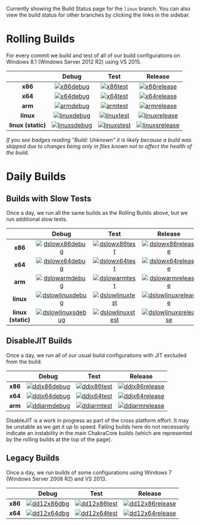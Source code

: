 Currently showing the Build Status page for the `linux` branch. You can also view the build status for other branches by clicking the links in the sidebar.

# Rolling Builds

For every commit we build and test of all of our build configurations on Windows 8.1 (Windows Server 2012 R2) using VS 2015.

|           | __Debug__ | __Test__ | __Release__ |
|:---------:|:---------:|:--------:|:-----------:|
| __x86__   | [![x86debug][x86dbgicon]][x86dbglink] | [![x86test][x86testicon]][x86testlink] | [![x86release][x86relicon]][x86rellink] |
| __x64__   | [![x64debug][x64dbgicon]][x64dbglink] | [![x64test][x64testicon]][x64testlink] | [![x64release][x64relicon]][x64rellink] |
| __arm__   | [![armdebug][armdbgicon]][armdbglink] | [![armtest][armtesticon]][armtestlink] | [![armrelease][armrelicon]][armrellink] |
| __linux__ | [![linuxdebug][linuxdbgicon]][linuxdbglink] | [![linuxtest][linuxtesticon]][linuxtestlink] | [![linuxrelease][linuxrelicon]][linuxrellink] |
| __linux (static)__ | [![linuxsdebug][linuxsdbgicon]][linuxsdbglink] | [![linuxstest][linuxstesticon]][linuxstestlink] | [![linuxsrelease][linuxsrelicon]][linuxsrellink] |

*If you see badges reading "Build: Unknown" it is likely because a build was skipped due to changes being only in files known not to affect the health of the build.*

[x86dbgicon]: http://dotnet-ci.cloudapp.net/job/Microsoft_ChakraCore/job/linux/job/x86_debug/badge/icon
[x86dbglink]: http://dotnet-ci.cloudapp.net/job/Microsoft_ChakraCore/job/linux/job/x86_debug/
[x86testicon]: http://dotnet-ci.cloudapp.net/job/Microsoft_ChakraCore/job/linux/job/x86_test/badge/icon
[x86testlink]: http://dotnet-ci.cloudapp.net/job/Microsoft_ChakraCore/job/linux/job/x86_test/
[x86relicon]: http://dotnet-ci.cloudapp.net/job/Microsoft_ChakraCore/job/linux/job/x86_release/badge/icon
[x86rellink]: http://dotnet-ci.cloudapp.net/job/Microsoft_ChakraCore/job/linux/job/x86_release/

[x64dbgicon]: http://dotnet-ci.cloudapp.net/job/Microsoft_ChakraCore/job/linux/job/x64_debug/badge/icon
[x64dbglink]: http://dotnet-ci.cloudapp.net/job/Microsoft_ChakraCore/job/linux/job/x64_debug/
[x64testicon]: http://dotnet-ci.cloudapp.net/job/Microsoft_ChakraCore/job/linux/job/x64_test/badge/icon
[x64testlink]: http://dotnet-ci.cloudapp.net/job/Microsoft_ChakraCore/job/linux/job/x64_test/
[x64relicon]: http://dotnet-ci.cloudapp.net/job/Microsoft_ChakraCore/job/linux/job/x64_release/badge/icon
[x64rellink]: http://dotnet-ci.cloudapp.net/job/Microsoft_ChakraCore/job/linux/job/x64_release/

[armdbgicon]: http://dotnet-ci.cloudapp.net/job/Microsoft_ChakraCore/job/linux/job/arm_debug/badge/icon
[armdbglink]: http://dotnet-ci.cloudapp.net/job/Microsoft_ChakraCore/job/linux/job/arm_debug/
[armtesticon]: http://dotnet-ci.cloudapp.net/job/Microsoft_ChakraCore/job/linux/job/arm_test/badge/icon
[armtestlink]: http://dotnet-ci.cloudapp.net/job/Microsoft_ChakraCore/job/linux/job/arm_test/
[armrelicon]: http://dotnet-ci.cloudapp.net/job/Microsoft_ChakraCore/job/linux/job/arm_release/badge/icon
[armrellink]: http://dotnet-ci.cloudapp.net/job/Microsoft_ChakraCore/job/linux/job/arm_release/

[linuxdbgicon]: http://dotnet-ci.cloudapp.net/job/Microsoft_ChakraCore/job/linux/job/ubuntu_linux_debug/badge/icon
[linuxdbglink]: http://dotnet-ci.cloudapp.net/job/Microsoft_ChakraCore/job/linux/job/ubuntu_linux_debug/
[linuxtesticon]: http://dotnet-ci.cloudapp.net/job/Microsoft_ChakraCore/job/linux/job/ubuntu_linux_test/badge/icon
[linuxtestlink]: http://dotnet-ci.cloudapp.net/job/Microsoft_ChakraCore/job/linux/job/ubuntu_linux_test/
[linuxrelicon]: http://dotnet-ci.cloudapp.net/job/Microsoft_ChakraCore/job/linux/job/ubuntu_linux_release/badge/icon
[linuxrellink]: http://dotnet-ci.cloudapp.net/job/Microsoft_ChakraCore/job/linux/job/ubuntu_linux_release/

[linuxsdbgicon]: http://dotnet-ci.cloudapp.net/job/Microsoft_ChakraCore/job/linux/job/ubuntu_linux_debug_static/badge/icon
[linuxsdbglink]: http://dotnet-ci.cloudapp.net/job/Microsoft_ChakraCore/job/linux/job/ubuntu_linux_debug_static/
[linuxstesticon]: http://dotnet-ci.cloudapp.net/job/Microsoft_ChakraCore/job/linux/job/ubuntu_linux_test_static/badge/icon
[linuxstestlink]: http://dotnet-ci.cloudapp.net/job/Microsoft_ChakraCore/job/linux/job/ubuntu_linux_test_static/
[linuxsrelicon]: http://dotnet-ci.cloudapp.net/job/Microsoft_ChakraCore/job/linux/job/ubuntu_linux_release_static/badge/icon
[linuxsrellink]: http://dotnet-ci.cloudapp.net/job/Microsoft_ChakraCore/job/linux/job/ubuntu_linux_release_static/

# Daily Builds

## Builds with Slow Tests

Once a day, we run all the same builds as the Rolling Builds above, but we run additional slow tests.

|           | __Debug__ | __Test__ | __Release__ |
|:---------:|:---------:|:--------:|:-----------:|
| __x86__   | [![dslowx86debug][dslowx86dbgicon]][dslowx86dbglink] | [![dslowx86test][dslowx86testicon]][dslowx86testlink] | [![dslowx86release][dslowx86relicon]][dslowx86rellink] |
| __x64__   | [![dslowx64debug][dslowx64dbgicon]][dslowx64dbglink] | [![dslowx64test][dslowx64testicon]][dslowx64testlink] | [![dslowx64release][dslowx64relicon]][dslowx64rellink] |
| __arm__   | [![dslowarmdebug][dslowarmdbgicon]][dslowarmdbglink] | [![dslowarmtest][dslowarmtesticon]][dslowarmtestlink] | [![dslowarmrelease][dslowarmrelicon]][dslowarmrellink] |
| __linux__ | [![dslowlinuxdebug][dslowlinuxdbgicon]][dslowlinuxdbglink] | [![dslowlinuxtest][dslowlinuxtesticon]][dslowlinuxtestlink] | [![dslowlinuxrelease][dslowlinuxrelicon]][dslowlinuxrellink] |
| __linux (static)__ | [![dslowlinuxsdebug][dslowlinuxsdbgicon]][dslowlinuxsdbglink] | [![dslowlinuxstest][dslowlinuxstesticon]][dslowlinuxstestlink] | [![dslowlinuxsrelease][dslowlinuxsrelicon]][dslowlinuxsrellink] |

[dslowx86dbgicon]: http://dotnet-ci.cloudapp.net/job/Microsoft_ChakraCore/job/linux/job/daily_slow_x86_debug/badge/icon
[dslowx86dbglink]: http://dotnet-ci.cloudapp.net/job/Microsoft_ChakraCore/job/linux/job/daily_slow_x86_debug/
[dslowx86testicon]: http://dotnet-ci.cloudapp.net/job/Microsoft_ChakraCore/job/linux/job/daily_slow_x86_test/badge/icon
[dslowx86testlink]: http://dotnet-ci.cloudapp.net/job/Microsoft_ChakraCore/job/linux/job/daily_slow_x86_test/
[dslowx86relicon]: http://dotnet-ci.cloudapp.net/job/Microsoft_ChakraCore/job/linux/job/daily_slow_x86_release/badge/icon
[dslowx86rellink]: http://dotnet-ci.cloudapp.net/job/Microsoft_ChakraCore/job/linux/job/daily_slow_x86_release/

[dslowx64dbgicon]: http://dotnet-ci.cloudapp.net/job/Microsoft_ChakraCore/job/linux/job/daily_slow_x64_debug/badge/icon
[dslowx64dbglink]: http://dotnet-ci.cloudapp.net/job/Microsoft_ChakraCore/job/linux/job/daily_slow_x64_debug/
[dslowx64testicon]: http://dotnet-ci.cloudapp.net/job/Microsoft_ChakraCore/job/linux/job/daily_slow_x64_test/badge/icon
[dslowx64testlink]: http://dotnet-ci.cloudapp.net/job/Microsoft_ChakraCore/job/linux/job/daily_slow_x64_test/
[dslowx64relicon]: http://dotnet-ci.cloudapp.net/job/Microsoft_ChakraCore/job/linux/job/daily_slow_x64_release/badge/icon
[dslowx64rellink]: http://dotnet-ci.cloudapp.net/job/Microsoft_ChakraCore/job/linux/job/daily_slow_x64_release/

[dslowarmdbgicon]: http://dotnet-ci.cloudapp.net/job/Microsoft_ChakraCore/job/linux/job/daily_slow_arm_debug/badge/icon
[dslowarmdbglink]: http://dotnet-ci.cloudapp.net/job/Microsoft_ChakraCore/job/linux/job/daily_slow_arm_debug/
[dslowarmtesticon]: http://dotnet-ci.cloudapp.net/job/Microsoft_ChakraCore/job/linux/job/daily_slow_arm_test/badge/icon
[dslowarmtestlink]: http://dotnet-ci.cloudapp.net/job/Microsoft_ChakraCore/job/linux/job/daily_slow_arm_test/
[dslowarmrelicon]: http://dotnet-ci.cloudapp.net/job/Microsoft_ChakraCore/job/linux/job/daily_slow_arm_release/badge/icon
[dslowarmrellink]: http://dotnet-ci.cloudapp.net/job/Microsoft_ChakraCore/job/linux/job/daily_slow_arm_release/

[dslowlinuxdbgicon]: http://dotnet-ci.cloudapp.net/job/Microsoft_ChakraCore/job/linux/job/daily_ubuntu_linux_debug/badge/icon
[dslowlinuxdbglink]: http://dotnet-ci.cloudapp.net/job/Microsoft_ChakraCore/job/linux/job/daily_ubuntu_linux_debug/
[dslowlinuxtesticon]: http://dotnet-ci.cloudapp.net/job/Microsoft_ChakraCore/job/linux/job/daily_ubuntu_linux_test/badge/icon
[dslowlinuxtestlink]: http://dotnet-ci.cloudapp.net/job/Microsoft_ChakraCore/job/linux/job/daily_ubuntu_linux_test/
[dslowlinuxrelicon]: http://dotnet-ci.cloudapp.net/job/Microsoft_ChakraCore/job/linux/job/daily_ubuntu_linux_release/badge/icon
[dslowlinuxrellink]: http://dotnet-ci.cloudapp.net/job/Microsoft_ChakraCore/job/linux/job/daily_ubuntu_linux_release/

[dslowlinuxsdbgicon]: http://dotnet-ci.cloudapp.net/job/Microsoft_ChakraCore/job/linux/job/daily_ubuntu_linux_debug_static/badge/icon
[dslowlinuxsdbglink]: http://dotnet-ci.cloudapp.net/job/Microsoft_ChakraCore/job/linux/job/daily_ubuntu_linux_debug_static/
[dslowlinuxstesticon]: http://dotnet-ci.cloudapp.net/job/Microsoft_ChakraCore/job/linux/job/daily_ubuntu_linux_test_static/badge/icon
[dslowlinuxstestlink]: http://dotnet-ci.cloudapp.net/job/Microsoft_ChakraCore/job/linux/job/daily_ubuntu_linux_test_static/
[dslowlinuxsrelicon]: http://dotnet-ci.cloudapp.net/job/Microsoft_ChakraCore/job/linux/job/daily_ubuntu_linux_release_static/badge/icon
[dslowlinuxsrellink]: http://dotnet-ci.cloudapp.net/job/Microsoft_ChakraCore/job/linux/job/daily_ubuntu_linux_release_static/

## DisableJIT Builds

Once a day, we run all of our usual build configurations with JIT excluded from the build.

|         | __Debug__ | __Test__ | __Release__ |
|:-------:|:---------:|:--------:|:-----------:|
| __x86__ | [![ddjx86debug][ddjx86dbgicon]][ddjx86dbglink] | [![ddjx86test][ddjx86testicon]][ddjx86testlink] | [![ddjx86release][ddjx86relicon]][ddjx86rellink] |
| __x64__ | [![ddjx64debug][ddjx64dbgicon]][ddjx64dbglink] | [![ddjx64test][ddjx64testicon]][ddjx64testlink] | [![ddjx64release][ddjx64relicon]][ddjx64rellink] |
| __arm__ | [![ddjarmdebug][ddjarmdbgicon]][ddjarmdbglink] | [![ddjarmtest][ddjarmtesticon]][ddjarmtestlink] | [![ddjarmrelease][ddjarmrelicon]][ddjarmrellink] |

[ddjx86dbgicon]: http://dotnet-ci.cloudapp.net/job/Microsoft_ChakraCore/job/linux/job/daily_disablejit_x86_debug/badge/icon
[ddjx86dbglink]: http://dotnet-ci.cloudapp.net/job/Microsoft_ChakraCore/job/linux/job/daily_disablejit_x86_debug/
[ddjx86testicon]: http://dotnet-ci.cloudapp.net/job/Microsoft_ChakraCore/job/linux/job/daily_disablejit_x86_test/badge/icon
[ddjx86testlink]: http://dotnet-ci.cloudapp.net/job/Microsoft_ChakraCore/job/linux/job/daily_disablejit_x86_test/
[ddjx86relicon]: http://dotnet-ci.cloudapp.net/job/Microsoft_ChakraCore/job/linux/job/daily_disablejit_x86_release/badge/icon
[ddjx86rellink]: http://dotnet-ci.cloudapp.net/job/Microsoft_ChakraCore/job/linux/job/daily_disablejit_x86_release/

[ddjx64dbgicon]: http://dotnet-ci.cloudapp.net/job/Microsoft_ChakraCore/job/linux/job/daily_disablejit_x64_debug/badge/icon
[ddjx64dbglink]: http://dotnet-ci.cloudapp.net/job/Microsoft_ChakraCore/job/linux/job/daily_disablejit_x64_debug/
[ddjx64testicon]: http://dotnet-ci.cloudapp.net/job/Microsoft_ChakraCore/job/linux/job/daily_disablejit_x64_test/badge/icon
[ddjx64testlink]: http://dotnet-ci.cloudapp.net/job/Microsoft_ChakraCore/job/linux/job/daily_disablejit_x64_test/
[ddjx64relicon]: http://dotnet-ci.cloudapp.net/job/Microsoft_ChakraCore/job/linux/job/daily_disablejit_x64_release/badge/icon
[ddjx64rellink]: http://dotnet-ci.cloudapp.net/job/Microsoft_ChakraCore/job/linux/job/daily_disablejit_x64_release/

[ddjarmdbgicon]: http://dotnet-ci.cloudapp.net/job/Microsoft_ChakraCore/job/linux/job/daily_disablejit_arm_debug/badge/icon
[ddjarmdbglink]: http://dotnet-ci.cloudapp.net/job/Microsoft_ChakraCore/job/linux/job/daily_disablejit_arm_debug/
[ddjarmtesticon]: http://dotnet-ci.cloudapp.net/job/Microsoft_ChakraCore/job/linux/job/daily_disablejit_arm_test/badge/icon
[ddjarmtestlink]: http://dotnet-ci.cloudapp.net/job/Microsoft_ChakraCore/job/linux/job/daily_disablejit_arm_test/
[ddjarmrelicon]: http://dotnet-ci.cloudapp.net/job/Microsoft_ChakraCore/job/linux/job/daily_disablejit_arm_release/badge/icon
[ddjarmrellink]: http://dotnet-ci.cloudapp.net/job/Microsoft_ChakraCore/job/linux/job/daily_disablejit_arm_release/

DisableJIT is a work in progress as part of the cross platform effort. It may be unstable as we get it up to speed. Failing builds here do not necessarily indicate an instability in the main ChakraCore builds (which are represented by the rolling builds at the top of the page).

## Legacy Builds

Once a day, we run builds of some configurations using Windows 7 (Windows Server 2008 R2) and VS 2013.

|         | __Debug__ | __Test__ | __Release__ |
|:-------:|:---------------:|:--------------:|:-----------------:|
| __x86__ | [![dd12x86dbg][dd12x86dbgicon]][dd12x86dbglink] | [![dd12x86test][dd12x86testicon]][dd12x86testlink] | [![dd12x86release][dd12x86relicon]][dd12x86rellink] |
| __x64__ | [![dd12x64dbg][dd12x64dbgicon]][dd12x64dbglink] | [![dd12x64test][dd12x64testicon]][dd12x64testlink] | [![dd12x64release][dd12x64relicon]][dd12x64rellink] |

[dd12x86dbgicon]: http://dotnet-ci.cloudapp.net/job/Microsoft_ChakraCore/job/linux/job/daily_dev12_x86_debug/badge/icon
[dd12x86dbglink]: http://dotnet-ci.cloudapp.net/job/Microsoft_ChakraCore/job/linux/job/daily_dev12_x86_debug/
[dd12x86testicon]: http://dotnet-ci.cloudapp.net/job/Microsoft_ChakraCore/job/linux/job/daily_dev12_x86_test/badge/icon
[dd12x86testlink]: http://dotnet-ci.cloudapp.net/job/Microsoft_ChakraCore/job/linux/job/daily_dev12_x86_test/
[dd12x86relicon]: http://dotnet-ci.cloudapp.net/job/Microsoft_ChakraCore/job/linux/job/daily_dev12_x86_release/badge/icon
[dd12x86rellink]: http://dotnet-ci.cloudapp.net/job/Microsoft_ChakraCore/job/linux/job/daily_dev12_x86_release/

[dd12x64dbgicon]: http://dotnet-ci.cloudapp.net/job/Microsoft_ChakraCore/job/linux/job/daily_dev12_x64_debug/badge/icon
[dd12x64dbglink]: http://dotnet-ci.cloudapp.net/job/Microsoft_ChakraCore/job/linux/job/daily_dev12_x64_debug/
[dd12x64testicon]: http://dotnet-ci.cloudapp.net/job/Microsoft_ChakraCore/job/linux/job/daily_dev12_x64_test/badge/icon
[dd12x64testlink]: http://dotnet-ci.cloudapp.net/job/Microsoft_ChakraCore/job/linux/job/daily_dev12_x64_test/
[dd12x64relicon]: http://dotnet-ci.cloudapp.net/job/Microsoft_ChakraCore/job/linux/job/daily_dev12_x64_release/badge/icon
[dd12x64rellink]: http://dotnet-ci.cloudapp.net/job/Microsoft_ChakraCore/job/linux/job/daily_dev12_x64_release/
